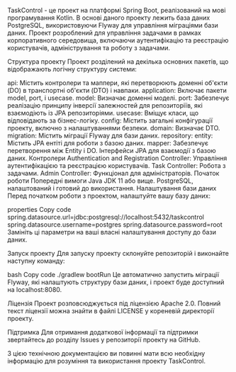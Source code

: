 TaskControl - це проект на платформі Spring Boot, реалізований на мові програмування Kotlin. В основі даного проекту лежить база даних PostgreSQL, використовуючи Flyway для управління міграціями бази даних. Проект розроблений для управління задачами в рамках корпоративного середовища, включаючи аутентифікацію та реєстрацію користувачів, адміністрування та роботу з задачами.

Структура проекту
Проект розділений на декілька основних пакетів, що відображають логічну структуру системи:

api: Містить контролери та маппери, які перетворюють доменні об'єкти (DO) в транспортні об'єкти (DTO) і навпаки.
application: Включає пакети model, port, і usecase.
model: Визначає доменні моделі.
port: Забезпечує реалізацію принципу інверсії залежностей для репозиторіїв, які взаємодіють із JPA репозиторіями.
usecase: Вміщує класи, що відповідають за бізнес-логіку.
config: Містить загальні конфігурації проекту, включно з налаштуваннями безпеки.
domain: Визначає DTO.
migration: Містить міграції Flyway для бази даних.
repository:
entity: Містить JPA ентіті для роботи з базою даних.
mapper: Забезпечує перетворення між Entity і DO.
Інтерфейси JPA для взаємодії з базою даних.
Контролери
Authentication and Registration Controller: Управління аутентифікацією та реєстрацією користувачів.
Task Controller: Робота з задачами.
Admin Controller: Функціонал для адміністраторів.
Початок роботи
Попередні вимоги
Java JDK 11 або вище.
PostgreSQL, налаштований і готовий до використання.
Налаштування бази даних
Перед початком роботи з проектом, налаштуйте вашу базу даних:

properties
Copy code
spring.datasource.url=jdbc:postgresql://localhost:5432/taskcontrol
spring.datasource.username=postgres
spring.datasource.password=root
Замініть ці параметри на ваші власні налаштування доступу до бази даних.

Запуск проекту
Для запуску проекту склонуйте репозиторій і виконайте наступну команду:

bash
Copy code
./gradlew bootRun
Це автоматично запустить міграції Flyway, які налаштують структуру бази даних, і проект буде доступний на localhost:8080.

Ліцензія
Проект розповсюджується під ліцензією Apache 2.0. Повний текст ліцензії можна знайти в файлі LICENSE у кореневій директорії проекту.

Підтримка
Для отримання додаткової інформації та підтримки звертайтесь до розділу Issues у репозиторії проекту на GitHub.

З цією технічною документацією ви повинні мати всю необхідну інформацію для розуміння та використання проекту TaskControl.

